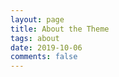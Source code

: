 ```yaml
---
layout: page
title: About the Theme
tags: about
date: 2019-10-06
comments: false
---
```

    
<i class="fas fa-envelope-square"></i>


